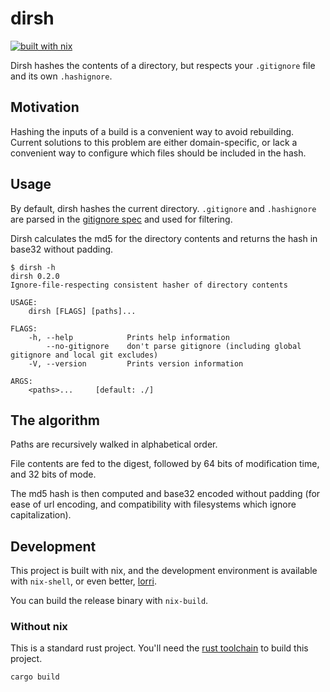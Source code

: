 # dirsh

[![built with nix](https://builtwithnix.org/badge.svg)](https://builtwithnix.org)

Dirsh hashes the contents of a directory, but respects your `.gitignore` file and its own `.hashignore`.

## Motivation

Hashing the inputs of a build is a convenient way to avoid rebuilding. Current solutions to this problem are either domain-specific, or lack a convenient way to configure which files should be included in the hash.

## Usage

By default, dirsh hashes the current directory. `.gitignore` and `.hashignore` are parsed in the [gitignore spec](https://git-scm.com/docs/gitignore) and used for filtering.

Dirsh calculates the md5 for the directory contents and returns the hash in base32 without padding.

```
$ dirsh -h
dirsh 0.2.0
Ignore-file-respecting consistent hasher of directory contents

USAGE:
    dirsh [FLAGS] [paths]...

FLAGS:
    -h, --help            Prints help information
        --no-gitignore    don't parse gitignore (including global gitignore and local git excludes)
    -V, --version         Prints version information

ARGS:
    <paths>...     [default: ./]
```


## The algorithm

Paths are recursively walked in alphabetical order.

File contents are fed to the digest, followed by 64 bits of modification time, and 32 bits of mode. 

The md5 hash is then computed and base32 encoded without padding (for ease of url encoding, and compatibility with filesystems which ignore capitalization).

## Development

This project is built with nix, and the development environment is available with `nix-shell`, or even better, [lorri](https://github.com/target/lorri).

You can build the release binary with `nix-build`.

### Without nix

This is a standard rust project. You'll need the [rust toolchain](https://www.rust-lang.org/tools/install) to build this project. 

`cargo build`

